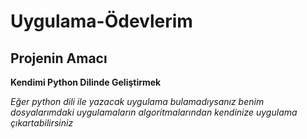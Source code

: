# Uygulama-Ödevlerim
## Projenin Amacı 
**Kendimi Python Dilinde Geliştirmek**

*Eğer python dili ile yazacak uygulama bulamadıysanız benim dosyalarımdaki uygulamaların algoritmalarından kendinize uygulama çıkartabilirsiniz*
